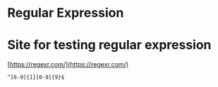 # Regular Expression

# Site for testing regular expression

  

[https://regexr.com/](https://regexr.com/)

  

```
^[6-9]{1}[0-9]{9}$
```